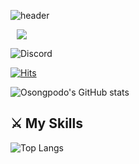 ![header](https://capsule-render.vercel.app/api?type=waving&color=0:859398,100:1b2030&text=Osongpodo's%20GitHub&animation=fadeIn&fontColor=ffffff&fontSize=30&fontAlignY=40&fontAlign=70&height=250)

<a href="https://qwldnjsp10@gmail.com">
    <img src="http://img.shields.io/badge/Gmail-EA4335?style=flat&logo=Gmail&logoColor=white&link=https://qwldnjsp10@gmail.com"
        style="height : auto; margin-left : 10px; margin-right : 10px;"/>
</a>

![Discord](https://img.shields.io/discord/939183694906814575)


[![Hits](https://hits.seeyoufarm.com/api/count/incr/badge.svg?url=https%3A%2F%2Fgithub.com%2FOsongpodo&count_bg=%23292B46&title_bg=%23555555&icon=github.svg&icon_color=%23E7E7E7&title=Github&edge_flat=false)](https://hits.seeyoufarm.com)

![Osongpodo's GitHub stats](https://github-readme-stats.vercel.app/api?username=Osongpodo&hide=contribs,prs&show_icons=true&title_color=ffffff&text_color=ffffff&icon_color=627585&bg_color=0,283048,859398&hide_border=true&count_private=true)

## ⚔ My Skills
![Top Langs](https://github-readme-stats.vercel.app/api/top-langs/?username=Osongpodo&title_color=ffffff&text_color=ffffff&icon_color=627585&bg_color=0,283048,859398&layout=compact)
